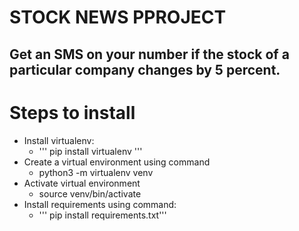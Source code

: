 # STOCK NEWS PPROJECT

## Get an SMS on your number if the stock of a particular company changes by 5 percent.

# Steps to install
- Install virtualenv:
    - ''' pip install virtualenv '''
- Create a virtual environment using command
    - python3 -m virtualenv venv
- Activate virtual environment
    -   source venv/bin/activate
- Install requirements using command:
    - ''' pip install requirements.txt'''
